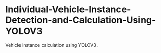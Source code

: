 # Individual-Vehicle-Instance-Detection-and-Calculation-Using-YOLOV3
Vehicle instance calculation using YOLOV3 .
